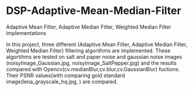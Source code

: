 # DSP-Adaptive-Mean-Median-Filter
Adaptive Mean Filter, Adaptive Median Filter, Weighted Median Filter Implementations

In this project, three different (Adaptive Mean Filter, Adaptive Median Filter, Weighted Median Filter) filtering algorithms are implemented. These algortihms are tested on salt and paper noise and gaussian noise images (noisyImage_Gaussian.jpg, noisyImage_SaltPepper.jpg) and the results compared with Opencv(cv.medianBlur,cv.blur,cv.GaussianBlur) fuctions. Their PSNR values(with comparing gold standard image(lena_grayscale_hq.jpg, ) are compared.


